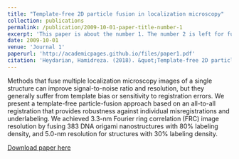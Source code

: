 ```yaml
---
title: "Template-free 2D particle fusion in localization microscopy"
collection: publications
permalink: /publication/2009-10-01-paper-title-number-1
excerpt: 'This paper is about the number 1. The number 2 is left for future work.'
date: 2009-10-01
venue: 'Journal 1'
paperurl: 'http://academicpages.github.io/files/paper1.pdf'
citation: 'Heydarian, Hamidreza. (2018). &quot;Template-free 2D particle fusion in localization microscopy.&quot; <i>Nature Methods</i>. 15.'
---
```

Methods that fuse multiple localization microscopy images of a single structure can improve signal-to-noise ratio and resolution, but they generally suffer from template bias or sensitivity to registration errors. We present a template-free particle-fusion approach based on an all-to-all registration that provides robustness against individual misregistrations and underlabeling. We achieved 3.3-nm Fourier ring correlation (FRC) image resolution by fusing 383 DNA origami nanostructures with 80% labeling density, and 5.0-nm resolution for structures with 30% labeling density.

[Download paper here](https://www.nature.com/articles/s41592-018-0136-6)

